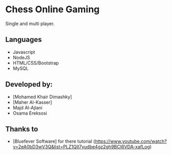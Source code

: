 # Chess Online Gaming
Single and multi player.
## Languages
* Javascript
* NodeJS
* HTML/CSS/Bootstrap
* MySQL
## Developed by:
* [Mohamed Khair Dimashky]
* [Maher Al-Kasser]
* Majd Al-Ajlani
* Osama Ereksosi
## Thanks to
* [Bluefever Software] for there tutorial (https://www.youtube.com/watch?v=2eA0bD3wV3Q&list=PLZ1QII7yudbe4gz2gh9BCI6VDA-xafLog)

